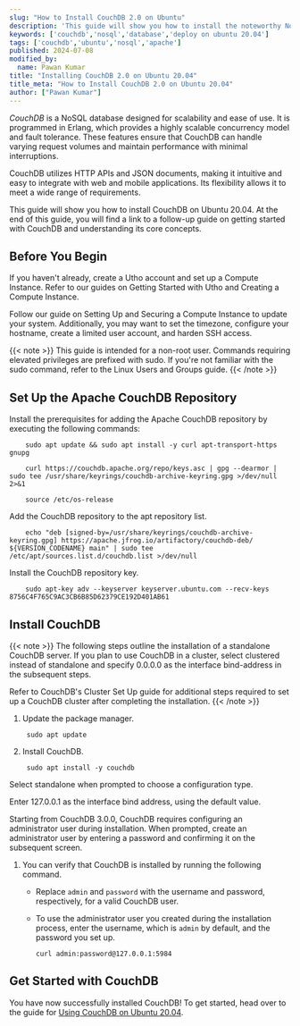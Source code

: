 ```yaml
---
slug: "How to Install CouchDB 2.0 on Ubuntu"
description: 'This guide will show you how to install the noteworthy NoSQL database utility known for its scalability and fault tolerance, CouchDB 2.0 on Ubuntu 20.04.'
keywords: ['couchdb','nosql','database','deploy on ubuntu 20.04']
tags: ['couchdb','ubuntu','nosql','apache']
published: 2024-07-08
modified_by:
  name: Pawan Kumar
title: "Installing CouchDB 2.0 on Ubuntu 20.04"
title_meta: "How to Install CouchDB 2.0 on Ubuntu 20.04"
author: ["Pawan Kumar"]
---
```


*CouchDB* is a NoSQL database designed for scalability and ease of use. It is programmed in Erlang, which provides a highly scalable concurrency model and fault tolerance. These features ensure that CouchDB can handle varying request volumes and maintain performance with minimal interruptions.

CouchDB utilizes HTTP APIs and JSON documents, making it intuitive and easy to integrate with web and mobile applications. Its flexibility allows it to meet a wide range of requirements.

This guide will show you how to install CouchDB on Ubuntu 20.04. At the end of this guide, you will find a link to a follow-up guide on getting started with CouchDB and understanding its core concepts.

## Before You Begin

If you haven't already, create a Utho account and set up a Compute Instance. Refer to our guides on Getting Started with Utho and Creating a Compute Instance.

Follow our guide on Setting Up and Securing a Compute Instance to update your system. Additionally, you may want to set the timezone, configure your hostname, create a limited user account, and harden SSH access.

{{< note >}}
This guide is intended for a non-root user. Commands requiring elevated privileges are prefixed with sudo. If you're not familiar with the sudo command, refer to the Linux Users and Groups guide.
{{< /note >}}

## Set Up the Apache CouchDB Repository

Install the prerequisites for adding the Apache CouchDB repository by executing the following commands:

        sudo apt update && sudo apt install -y curl apt-transport-https gnupg

        curl https://couchdb.apache.org/repo/keys.asc | gpg --dearmor | sudo tee /usr/share/keyrings/couchdb-archive-keyring.gpg >/dev/null 2>&1

        source /etc/os-release

Add the CouchDB repository to the apt repository list.

        echo "deb [signed-by=/usr/share/keyrings/couchdb-archive-keyring.gpg] https://apache.jfrog.io/artifactory/couchdb-deb/ ${VERSION_CODENAME} main" | sudo tee /etc/apt/sources.list.d/couchdb.list >/dev/null

Install the CouchDB repository key.

        sudo apt-key adv --keyserver keyserver.ubuntu.com --recv-keys 8756C4F765C9AC3CB6B85D62379CE192D401AB61

## Install CouchDB

{{< note >}}
The following steps outline the installation of a standalone CouchDB server. If you plan to use CouchDB in a cluster, select clustered instead of standalone and specify 0.0.0.0 as the interface bind-address in the subsequent steps.

Refer to CouchDB's Cluster Set Up guide for additional steps required to set up a CouchDB cluster after completing the installation.
{{< /note >}}

1. Update the package manager.

        sudo apt update

1. Install CouchDB.

        sudo apt install -y couchdb

Select standalone when prompted to choose a configuration type.

Enter 127.0.0.1 as the interface bind address, using the default value.

Starting from CouchDB 3.0.0, CouchDB requires configuring an administrator user during installation. When prompted, create an administrator user by entering a password and confirming it on the subsequent screen.

1. You can verify that CouchDB is installed by running the following command.
   - Replace `admin` and `password` with the username and password, respectively, for a valid CouchDB user.
   - To use the administrator user you created during the installation process, enter the username, which is `admin` by default, and the password you set up.

         curl admin:password@127.0.0.1:5984

## Get Started with CouchDB

You have now successfully installed CouchDB! To get started, head over to the guide for [Using CouchDB on Ubuntu 20.04](/docs/guides/use-couchdb-2-0-on-ubuntu-20-04/).
